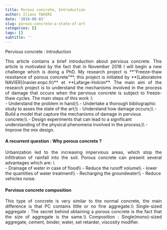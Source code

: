 ```yaml
---
title: Porous concrete, Introduction
author: Iliass TAHIRI
date: '2018-08-03'
slug: porous-concrete-a-state-of-art
categories: []
tags: []
subtitle: ''
---
```


Pervious concrete : Introduction

<!--more-->
<div style="text-align: justify">  
This article contains a brief introduction about pervious concrete. This article is motivated by the fact that in November 2018 I will begin a new challenge which is doing a PhD. My research project is **"Freeze-thaw resistance of porous concrete"**, this project is initiated by **[Laboratoire NAVIER](navier.enpc.fr)** et **Lafarge-Holcim**. The main aim of the research project is to understand the mechanisms involved in the process of damage that occurs when the pervious concrete is subject to freeze-thaw cycles. The main steps of this work :\
</div>
- Understand the problem in hand;\\
- Undertake a thorough bibliographic study to asses the state of the art;\\
- Understand how damage occurs;\\
- Build a model that capture the mechanisms of damage in pervious concrete;\\
- Design experiments that can lead to a significant understanding of the physical phenomena involved in the process;\\
- Improve the mix design.

#### A recurrent question : Why porous concrete ?
<!-- Not as many people think, the permeable concrete is an old civil engineering material. In fact, research on this matter seriously tens of years ago. B -->
<div style="text-align: justify">
Urbanization led to the increasing impervious areas, which stop the infiltration of rainfall into the soil. Porous concrete can present several advantages which are: \
</div>
- Drainage of water in case of flood\\
- Reduce the runoff volume\\
- lower the quantities of water treatment\\
- Recharging the groundwater\\
- Reduce vehicles noise.

#### Pervious concrete composition
<div style="text-align: justify"> 
This type of concrete is very similar to the normal concrete, the main difference is that PC contains little or no fine aggregate.\\
Single-sized aggregate : The secret behind obtaining a porous concrete is the fact that the size of aggregate is the same.\\
Composition : Single(mono)-sized aggregate, cement, binder, water, set retarder, viscosity modifier.
</div>
<!--
#### Pervious concrete durability challenges

This very useful material is subject to several durability challenges.
-->

Through this blog, I will try to provide a very coherent story of my work, my ideas and my findings. The next step is this journey is to define the project, therefore the next article title will be : **Porous concrete, a state of the art**.\\
**To be continued...**
